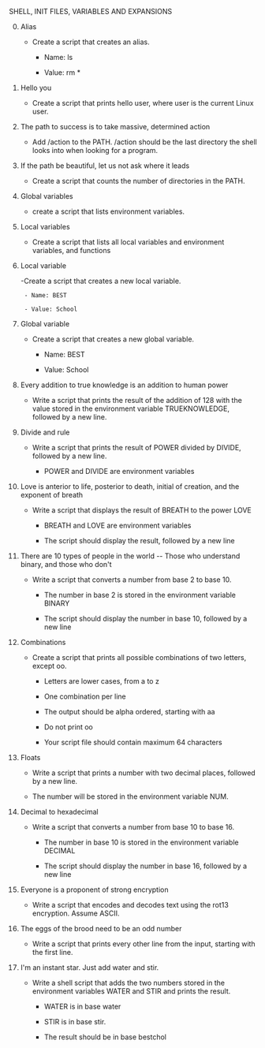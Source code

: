SHELL, INIT FILES, VARIABLES AND EXPANSIONS

0. Alias

     - Create a script that creates an alias.

         - Name: ls

         - Value: rm *

1. Hello you
     - Create a script that prints hello user, where user is the current Linux user.

2. The path to success is to take massive, determined action
     - Add /action to the PATH. /action should be the last directory the shell looks into when looking for a program.

3. If the path be beautiful, let us not ask where it leads
     - Create a script that counts the number of directories in the PATH.
 
4. Global variables
     - create a script that lists environment variables. 

5. Local variables
     - Create a script that lists all local variables and environment variables, and functions

6. Local variable

      -Create a script that creates a new local variable.

        - Name: BEST

        - Value: School

7. Global variable
      - Create a script that creates a new global variable.

        - Name: BEST

        - Value: School

8. Every addition to true knowledge is an addition to human power
      - Write a script that prints the result of the addition of 128 with the value stored in the environment variable TRUEKNOWLEDGE, followed by a new line.

9. Divide and rule
      - Write a script that prints the result of POWER divided by DIVIDE, followed by a new line.

        - POWER and DIVIDE are environment variables

10. Love is anterior to life, posterior to death, initial of creation, and the exponent of breath
      - Write a script that displays the result of BREATH to the power LOVE

        - BREATH and LOVE are environment variables

        - The script should display the result, followed by a new line

11. There are 10 types of people in the world -- Those who understand binary, and those who don't
     - Write a script that converts a number from base 2 to base 10.

        - The number in base 2 is stored in the environment variable BINARY

        - The script should display the number in base 10, followed by a new line

12. Combinations
      - Create a script that prints all possible combinations of two letters, except oo.

        - Letters are lower cases, from a to z

        - One combination per line

        - The output should be alpha ordered, starting with aa

        - Do not print oo

        - Your script file should contain maximum 64 characters
13. Floats
      - Write a script that prints a number with two decimal places, followed by a new line.

      - The number will be stored in the environment variable NUM.

14. Decimal to hexadecimal
      - Write a script that converts a number from base 10 to base 16.

        - The number in base 10 is stored in the environment variable DECIMAL

        - The script should display the number in base 16, followed by a new line

15. Everyone is a proponent of strong encryption
      - Write a script that encodes and decodes text using the rot13 encryption. Assume ASCII.

16. The eggs of the brood need to be an odd number
      - Write a script that prints every other line from the input, starting with the first line.

17. I'm an instant star. Just add water and stir.
      - Write a shell script that adds the two numbers stored in the environment variables WATER and STIR and prints the result.

        - WATER is in base water

        - STIR is in base stir.

        - The result should be in base bestchol
